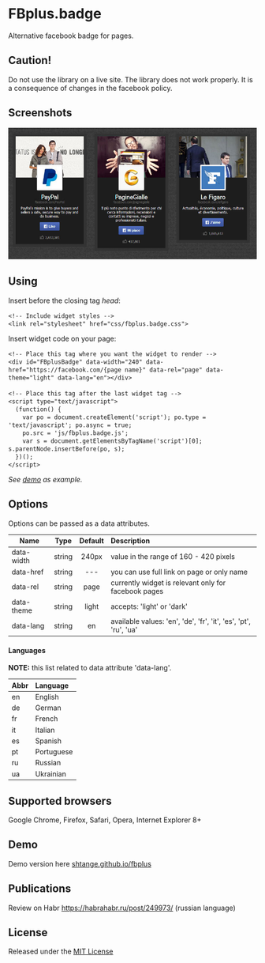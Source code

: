 # FBplus.badge
Alternative facebook badge for pages.

## Caution!
Do not use the library on a live site. The library does not work properly. It is a consequence of changes in the facebook policy.

## Screenshots
![alt text](https://raw.githubusercontent.com/shtange/fbplus/master/screend.jpg "FBplus.badge screenshots (dark theme)")

## Using
Insert before the closing tag *head*:
```
<!-- Include widget styles -->
<link rel="stylesheet" href="css/fbplus.badge.css">
```
Insert widget code on your page:
```
<!-- Place this tag where you want the widget to render -->
<div id="FBplusBadge" data-width="240" data-href="https://facebook.com/{page name}" data-rel="page" data-theme="light" data-lang="en"></div>

<!-- Place this tag after the last widget tag -->
<script type="text/javascript">
  (function() {
    var po = document.createElement('script'); po.type = 'text/javascript'; po.async = true;
    po.src = 'js/fbplus.badge.js';
    var s = document.getElementsByTagName('script')[0]; s.parentNode.insertBefore(po, s);
  })();
</script>
```
*See [demo](https://github.com/shtange/fbplus/tree/master/demo) as example.*

## Options
Options can be passed as a data attributes.


| Name | Type |	Default |	Description |
| ---- |:----:|:-------:|:----------- |
| data-width | string | 240px | value in the range of 160 - 420 pixels |
| data-href | string | --- | you can use full link on page or only name |
| data-rel | string | page | currently widget is relevant only for facebook pages |
| data-theme | string | light | accepts: 'light' or 'dark' |
| data-lang | string | en | available values: 'en', 'de', 'fr', 'it', 'es', 'pt', 'ru', 'ua' |

#### Languages
__NOTE:__ this list related to data attribute 'data-lang'.

| Abbr | Language |
| ---- |:----------- |
| en | English |
| de | German |
| fr | French |
| it | Italian |
| es | Spanish |
| pt | Portuguese |
| ru | Russian |
| ua | Ukrainian |

## Supported browsers
Google Chrome, Firefox, Safari, Opera, Internet Explorer 8+

## Demo
Demo version here [shtange.github.io/fbplus](http://shtange.github.io/fbplus/)

## Publications
Review on Habr https://habrahabr.ru/post/249973/ (russian language)

## License
Released under the [MIT License](http://www.opensource.org/licenses/mit-license.php)
